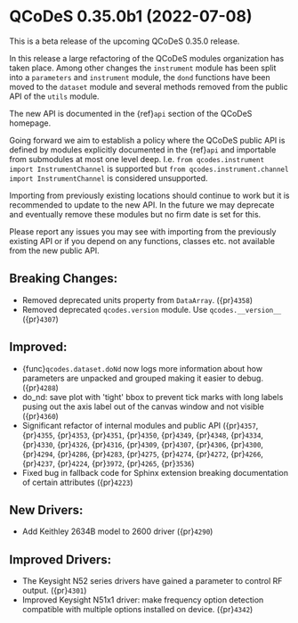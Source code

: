 # QCoDeS 0.35.0b1 (2022-07-08)

This is a beta release of the upcoming QCoDeS 0.35.0 release.

In this release a large refactoring of the QCoDeS modules organization has taken place.
Among other changes the `instrument` module has been split into a `parameters` and
`instrument` module, the `dond` functions have been moved to the `dataset` module
and several methods removed from the public API of the `utils` module.

The new API is documented in the {ref}`api` section of the QCoDeS homepage.

Going forward we aim to establish a policy where the QCoDeS public API is defined
by modules explicitly documented in the {ref}`api` and importable from submodules at most
one level deep. I.e. `from qcodes.instrument import InstrumentChannel` is supported but
`from qcodes.instrument.channel import InstrumentChannel` is considered unsupported.

Importing from previously existing locations should continue to work
but it is recommended to update to the new API.
In the future we may deprecate and eventually remove these modules
but no firm date is set for this.

Please report any issues you may see with importing from the previously existing API
or if you depend on any functions, classes etc. not available from the new public API.

## Breaking Changes:

- Removed deprecated units property from `DataArray`. ({pr}`4358`)
- Removed deprecated `qcodes.version` module. Use `qcodes.__version__` ({pr}`4307`)

## Improved:

- {func}`qcodes.dataset.doNd` now  logs more information about how parameters are
  unpacked and grouped making it easier to debug. ({pr}`4288`)
- do_nd: save plot with 'tight' bbox to prevent tick marks with long labels
  pusing out the axis label out of the canvas window and not visible ({pr}`4360`)
- Significant refactor of internal modules and public API ({pr}`4357`, {pr}`4355`,
  {pr}`4353`, {pr}`4351`, {pr}`4350`, {pr}`4349`, {pr}`4348`, {pr}`4334`, {pr}`4330`,
  {pr}`4326`, {pr}`4316`, {pr}`4309`, {pr}`4307`, {pr}`4306`, {pr}`4300`, {pr}`4294`,
  {pr}`4286`, {pr}`4283`, {pr}`4275`, {pr}`4274`, {pr}`4272`, {pr}`4266`, {pr}`4237`,
  {pr}`4224`, {pr}`3972`, {pr}`4265`, {pr}`3536`)
- Fixed bug in fallback code for Sphinx extension breaking documentation of certain attributes ({pr}`4223`)

## New Drivers:

- Add Keithley 2634B model to 2600 driver ({pr}`4290`)

## Improved Drivers:

- The Keysight N52 series drivers have gained a parameter to control RF output. ({pr}`4301`)
- Improved Keysight N51x1 driver: make frequency option detection compatible with multiple options installed on device. ({pr}`4342`)
